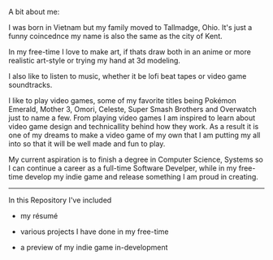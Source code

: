 A bit about me:

I was born in Vietnam but my family moved to Tallmadge, Ohio. It's just a funny coincednce my name is also the same as the city of Kent.

In my free-time I love to make art, if thats draw both in an anime or more realistic art-style or trying my hand at 3d modeling.

I also like to listen to music, whether it be lofi beat tapes or video game soundtracks.

I like to play video games, some of my favorite titles being Pokémon Emerald, Mother 3, Omori, Celeste, Super Smash Brothers and Overwatch just to name a few. From playing video games I am inspired to learn about video game design and technicallity behind how they work. As a result it is one of my dreams to make a video game of my own that I am putting my all into so that it will be well made and fun to play.

My current aspiration is to finish a degree in Computer Science, Systems so I can continue a career as a full-time Software Develper, while in my free-time develop my indie game and release something I am proud in creating.

---

In this Repository I've included

- my résumé

- various projects I have done in my free-time

- a preview of my indie game in-development
